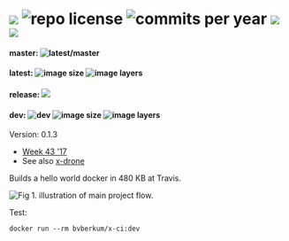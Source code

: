 # [![](http://img.shields.io/travis/bvberkum/x-ci.svg)](https://travis-ci.org/bvberkum/x-ci) ![repo license](https://img.shields.io/github/license/bvberkum/x-ci.svg) ![commits per year](https://img.shields.io/github/commit-activity/y/bvberkum/x-ci.svg) ![](https://img.shields.io/github/languages/code-size/bvberkum/x-ci.svg) ![](https://img.shields.io/github/repo-size/bvberkum/x-ci.svg)
#### master: ![latest/master](https://img.shields.io/github/last-commit/bvberkum/x-ci/master.svg)
#### latest: ![image size](https://img.shields.io/imagelayers/image-size/bvberkum/x-ci/latest.svg) ![image layers](https://img.shields.io/imagelayers/layers/bvberkum/x-ci/latest.svg)
#### release: ![](https://img.shields.io/github/tag/bvberkum/x-ci.svg)
#### dev: ![dev](https://img.shields.io/github/last-commit/bvberkum/x-ci/dev.svg) ![image size](https://img.shields.io/imagelayers/image-size/bvberkum/x-ci/dev.svg) ![image layers](https://img.shields.io/imagelayers/layers/bvberkum/x-ci/dev.svg)

Version: 0.1.3

- [Week 43 '17](doc/17-43.md)
- See also [x-drone](//github.com/bvberkum/x-drone)

Builds a hello world docker in 480 KB at Travis.

![Fig 1. illustration of main project flow.](asset/README-fig1.svg)

Test:
```
docker run --rm bvberkum/x-ci:dev
```
